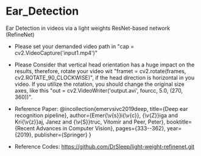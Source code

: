# Ear_Detection
Ear Detection in videos via a light weights ResNet-based network (RefineNet)


- Please set your demanded video path in "cap = cv2.VideoCapture('input1.mp4')"

- Please Consider that vertical head orientation has a huge impact on the results, therefore, rotate your video wit "framet = cv2.rotate(frames, cv2.ROTATE_90_CLOCKWISE)", if the head direction is horizontal in you video. If you utilize the rotation, you should change the original size axes, like this "out = cv2.VideoWriter('output.avi', fourcc, 5.0, (270, 360))".


- Reference Paper:
  @incollection{emervsivc2019deep,
  title={Deep ear recognition pipeline},
  author={Emer{\v{s}}i{\v{c}}, {\v{Z}}iga and Kri{\v{z}}aj, Janez and {\v{S}}truc, Vitomir and Peer, Peter},
  booktitle={Recent Advances in Computer Vision},
  pages={333--362},
  year={2019},
  publisher={Springer}
}

- Reference Codes:
  https://github.com/DrSleep/light-weight-refinenet.git
